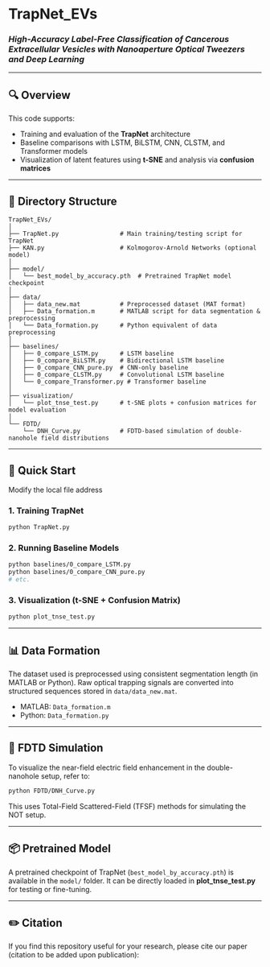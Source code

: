 # **TrapNet_EVs**  
### *High-Accuracy Label-Free Classification of Cancerous Extracellular Vesicles with Nanoaperture Optical Tweezers and Deep Learning*


---

## 🔍 **Overview**

This code supports:

- Training and evaluation of the **TrapNet** architecture  
- Baseline comparisons with LSTM, BiLSTM, CNN, CLSTM, and Transformer models  
- Visualization of latent features using **t-SNE** and analysis via **confusion matrices**

---

## 📁 **Directory Structure**

```
TrapNet_EVs/
│
├── TrapNet.py                 # Main training/testing script for TrapNet
├── KAN.py                     # Kolmogorov-Arnold Networks (optional model)
│
├── model/
│   └── best_model_by_accuracy.pth  # Pretrained TrapNet model checkpoint
│
├── data/
│   ├── data_new.mat           # Preprocessed dataset (MAT format)
│   ├── Data_formation.m       # MATLAB script for data segmentation & preprocessing
│   └── Data_formation.py      # Python equivalent of data preprocessing
│
├── baselines/
│   ├── 0_compare_LSTM.py      # LSTM baseline
│   ├── 0_compare_BiLSTM.py    # Bidirectional LSTM baseline
│   ├── 0_compare_CNN_pure.py  # CNN-only baseline
│   ├── 0_compare_CLSTM.py     # Convolutional LSTM baseline
│   └── 0_compare_Transformer.py # Transformer baseline
│
├── visualization/
│   └── plot_tnse_test.py      # t-SNE plots + confusion matrices for model evaluation
│
└── FDTD/
    └── DNH_Curve.py           # FDTD-based simulation of double-nanohole field distributions
```

---

## 🚀 **Quick Start**
Modify the local file address

### **1. Training TrapNet**

```bash
python TrapNet.py
```

### **2. Running Baseline Models**

```bash
python baselines/0_compare_LSTM.py
python baselines/0_compare_CNN_pure.py
# etc.
```

### **3. Visualization (t-SNE + Confusion Matrix)**

```bash
python plot_tnse_test.py
```

---

## 📊 **Data Formation**

The dataset used is preprocessed using consistent segmentation length (in MATLAB or Python). Raw optical trapping signals are converted into structured sequences stored in `data/data_new.mat`.

- MATLAB: `Data_formation.m`
- Python: `Data_formation.py`

---

## 📡 **FDTD Simulation**

To visualize the near-field electric field enhancement in the double-nanohole setup, refer to:

```bash
python FDTD/DNH_Curve.py
```

This uses Total-Field Scattered-Field (TFSF) methods for simulating the NOT setup.

---

## 📦 **Pretrained Model**

A pretrained checkpoint of TrapNet (`best_model_by_accuracy.pth`) is available in the `model/` folder. It can be directly loaded in **plot_tnse_test.py** for testing or fine-tuning.

---

## ✏️ **Citation**

If you find this repository useful for your research, please cite our paper (citation to be added upon publication):


